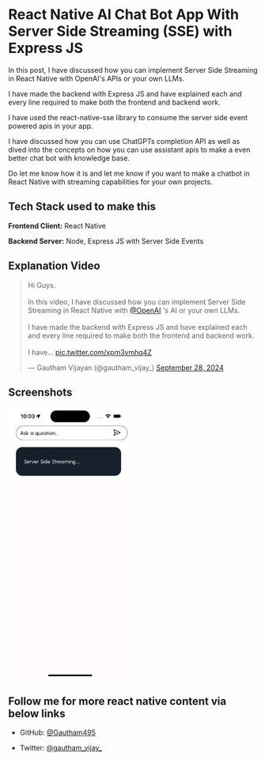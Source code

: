 
# React Native AI Chat Bot App With Server Side Streaming (SSE) with Express JS

In this post, I have discussed how you can implement Server Side Streaming in React Native with OpenAI's APIs or your own LLMs.

I have made the backend with Express JS and have explained each and every line required to make both the frontend and backend work.

I have used the react-native-sse library to consume the server side event powered apis in your app.

I have discussed how you can use ChatGPTs completion API as well as dived into the concepts on how you can use assistant apis to make a even better chat bot with knowledge base.

Do let me know how it is and let me know if you want to make a chatbot in React Native with streaming capabilities for your own projects.

## Tech Stack used to make this

**Frontend Client:** React Native

**Backend Server:** Node, Express JS with Server Side Events

## Explanation Video

<blockquote class="twitter-tweet"><p lang="en" dir="ltr">Hi Guys.<br><br>In this video, I have discussed how you can implement Server Side Streaming in React Native with <a href="https://twitter.com/OpenAI?ref_src=twsrc%5Etfw">@OpenAI</a> &#39;s AI or your own LLMs.<br><br>I have made the backend with Express JS and have explained each and every line required to make both the frontend and backend work.<br><br>I have… <a href="https://t.co/xpm3vmhq4Z">pic.twitter.com/xpm3vmhq4Z</a></p>&mdash; Gautham Vijayan (@gautham_vijay_) <a href="https://twitter.com/gautham_vijay_/status/1840073454210691477?ref_src=twsrc%5Etfw">September 28, 2024</a></blockquote>

## Screenshots

<img src="https://github.com/Gautham495/React-Native-AI-Chat-Bot/blob/main/Demo.png" width="250" height="550" />

## Follow me for more react native content via below links

- GitHub: [@Gautham495](https://www.github.com/Gautham495)

- Twitter: [@gautham_vijay_](https://x.com/gautham_vijay_)


